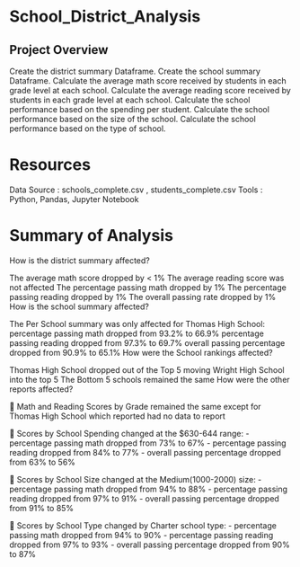 # School_District_Analysis

## Project Overview

Create the district summary Dataframe.
Create the school summary Dataframe.
Calculate the average math score received by students in each grade level at each school.
Calculate the average reading score received by students in each grade level at each school.
Calculate the school performance based on the spending per student.
Calculate the school performance based on the size of the school.
Calculate the school performance based on the type of school.

# Resources
Data Source : schools_complete.csv , students_complete.csv
Tools : Python, Pandas, Jupyter Notebook

# Summary of Analysis



How is the district summary affected?

The average math score dropped by < 1%
The average reading score was not affected
The percentage passing math dropped by 1%
The percentage passing reading dropped by 1%
The overall passing rate dropped by 1%
How is the school summary affected?

The Per School summary was only affected for Thomas High School:
percentage passing math dropped from 93.2% to 66.9%
percentage passing reading dropped from 97.3% to 69.7%
overall passing percentage dropped from 90.9% to 65.1%
How were the School rankings affected?

Thomas High School dropped out of the Top 5 moving Wright High School into the top 5
The Bottom 5 schools remained the same
How were the other reports affected?

 Math and Reading Scores by Grade remained the same except for Thomas High School which reported had no data to report

 Scores by School Spending changed at the $630-644 range: - percentage passing math dropped from 73% to 67% - percentage passing reading dropped from 84% to 77% - overall passing percentage dropped from 63% to 56%

 Scores by School Size changed at the Medium(1000-2000) size: - percentage passing math dropped from 94% to 88% - percentage passing reading dropped from 97% to 91% - overall passing percentage dropped from 91% to 85%

 Scores by School Type changed by Charter school type: - percentage passing math dropped from 94% to 90% - percentage passing reading dropped from 97% to 93% - overall passing percentage dropped from 90% to 87%
